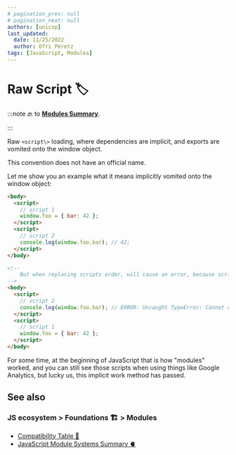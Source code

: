 ```yaml
---
# pagination_prev: null
# pagination_next: null
authors: [unicop]
last_updated:
  date: 11/25/2022
  author: Ofri Peretz
tags: [JavaScript, Modules]
---
```


# Raw Script 🏷️

:::note
🔙 to **[Modules Summary](./summary.md)**.

:::

Raw `<script\>` loading, where dependencies are implicit, and exports are vomited onto the window object.

This convention does not have an official name.

Let me show you an example what it means implicitly vomited onto the window object:

```html
<body>
  <script>
    // script 1
    window.foo = { bar: 42 };
  </script>
  <script>
    // script 2
    console.log(window.foo.bar); // 42;
  </script>
</body>

<!-- 
    But when replacing scripts order, will cause an error, because script 2 depends on script 1 to execute.
-->
<body>
  <script>
    // script 2
    console.log(window.foo.bar); // ERROR: Uncaught TypeError: Cannot read properties of undefined (reading 'bar')
  </script>
  <script>
    // script 1
    window.foo = { bar: 42 };
  </script>
</body>
```

For some time, at the beginning of JavaScript that is how "modules" worked, and you can still see those scripts when using things like Google Analytics,
but lucky us, this implicit work method has passed.

## See also

### JS ecosystem > Foundations 🏗️ > Modules

- [Compatibility Table 📐](./modules-compatibility.md)
- [JavaScript Module Systems Summary 🫀](./summary.md)
